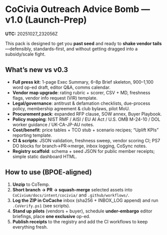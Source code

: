 # CoCivia Outreach Advice Bomb — v1.0 (Launch-Prep)
**UTC:** 20251027_232056Z

This pack is designed to get you **past seed** and ready to **shake vendor tails**—defensibly, standards-first, and without getting dragged into a subsidy/scale fight.

## What’s new vs v0.3
- **Full press kit**: 1-page Exec Summary, 6–8p Brief skeleton, 900–1,100 word op-ed draft, editor Q&A, comms calendar.
- **Vendor map upgrade**: rating rubric + scorer, CSV + MD, freshness flags, vendor info request (VIR) template.
- **Legal/governance**: antitrust & defamation checklists, due-process policy, membership agreement & club bylaws, pilot MoU.
- **Procurement pack**: expanded RFP clause, SOW annex, Buyer Playbook.
- **Policy mapping**: NIST RMF / AISI / EU AI Act / U.S. OMB M-24-10 / DOL worker guidance / UK-CA-JP-AU notes.
- **Cost/benefit**: price tables + TCO stub + scenario recipes; “Uplift KPIs” reporting template.
- **CI & scripts**: JSON validation, freshness sweep, vendor scoring CI; PS7 DO blocks for branch→PR→merge, inbox logging, CoSync notes.
- **Registry scaffold**: schema + seed JSON for public member receipts; simple static dashboard HTML.

## How to use (BPOE-aligned)
1. **Unzip** to CoTemp.
2. **Short branch → PR → squash-merge** selected assets into `CoCivium/docs/intent/cocivia/` and `.github/workflows/`.
3. **Log the ZIP in CoCache** inbox (sha256 + INBOX_LOG append) and run `.CoVerify.ps1` (see scripts).
4. **Stand up pilots** (vendors + buyer), schedule **under-embargo** editor briefings, place **one exclusive** op-ed.
5. **Publish receipts** to the registry and add the CI workflows to keep everything fresh.

